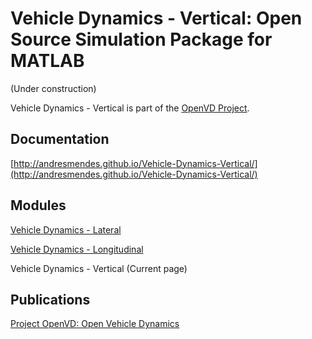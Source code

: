 # Vehicle Dynamics - Vertical: Open Source Simulation Package for MATLAB

(Under construction)

Vehicle Dynamics - Vertical is part of the [OpenVD Project](https://github.com/andresmendes/openvd).

## Documentation

[http://andresmendes.github.io/Vehicle-Dynamics-Vertical/](http://andresmendes.github.io/Vehicle-Dynamics-Vertical/)

## Modules

[Vehicle Dynamics - Lateral](https://github.com/andresmendes/Vehicle-Dynamics-Lateral/)

[Vehicle Dynamics - Longitudinal](https://github.com/andresmendes/Vehicle-Dynamics-Longitudinal/)

Vehicle Dynamics - Vertical (Current page)


## Publications

[Project OpenVD: Open Vehicle Dynamics](https://www.researchgate.net/project/OpenVD-Open-Vehicle-Dynamics/)
